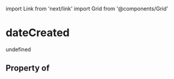 import Link from 'next/link'
import Grid from '@components/Grid'

# dateCreated

undefined

## Property of



